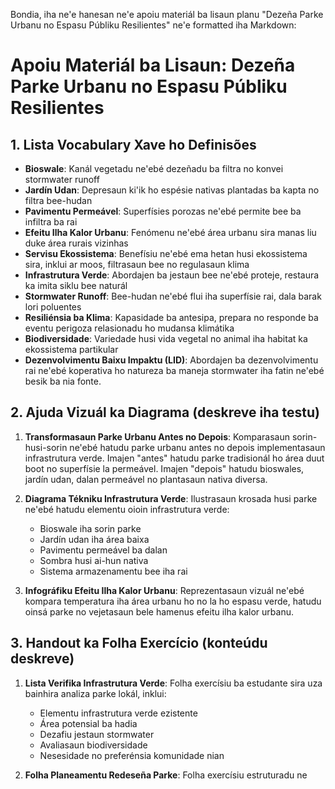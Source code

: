 Bondia, iha ne'e hanesan ne'e apoiu materiál ba lisaun planu "Dezeña Parke Urbanu no Espasu Públiku Resilientes" ne'e formatted iha Markdown:

# Apoiu Materiál ba Lisaun: Dezeña Parke Urbanu no Espasu Públiku Resilientes

## 1. Lista Vocabulary Xave ho Definisões

- **Bioswale**: Kanál vegetadu ne'ebé dezeñadu ba filtra no konvei stormwater runoff
- **Jardín Udan**: Depresaun ki'ik ho espésie nativas plantadas ba kapta no filtra bee-hudan
- **Pavimentu Permeável**: Superfísies porozas ne'ebé permite bee ba infiltra ba rai
- **Efeitu Ilha Kalor Urbanu**: Fenómenu ne'ebé área urbanu sira manas liu duke área rurais vizinhas
- **Servisu Ekossistema**: Benefísiu ne'ebé ema hetan husi ekossistema sira, inklui ar moos, filtrasaun bee no regulasaun klima
- **Infrastrutura Verde**: Abordajen ba jestaun bee ne'ebé proteje, restaura ka imita siklu bee naturál
- **Stormwater Runoff**: Bee-hudan ne'ebé flui iha superfísie rai, dala barak lori poluentes
- **Resiliénsia ba Klima**: Kapasidade ba antesipa, prepara no responde ba eventu perigoza relasionadu ho mudansa klimátika
- **Biodiversidade**: Variedade husi vida vegetal no animal iha habitat ka ekossistema partikular
- **Dezenvolvimentu Baixu Impaktu (LID)**: Abordajen ba dezenvolvimentu rai ne'ebé koperativa ho natureza ba maneja stormwater iha fatin ne'ebé besik ba nia fonte.

## 2. Ajuda Vizuál ka Diagrama (deskreve iha testu)

1. **Transformasaun Parke Urbanu Antes no Depois**:
   Komparasaun sorin-husi-sorin ne'ebé hatudu parke urbanu antes no depois implementasaun infrastrutura verde. Imajen "antes" hatudu parke tradisionál ho área duut boot no superfísie la permeável. Imajen "depois" hatudu bioswales, jardín udan, dalan permeável no plantasaun nativa diversa.

2. **Diagrama Tékniku Infrastrutura Verde**:
   Ilustrasaun krosada husi parke ne'ebé hatudu elementu oioin infrastrutura verde:
   - Bioswale iha sorin parke
   - Jardín udan iha área baixa
   - Pavimentu permeável ba dalan
   - Sombra husi ai-hun nativa
   - Sistema armazenamentu bee iha rai

3. **Infográfiku Efeitu Ilha Kalor Urbanu**:
   Reprezentasaun vizuál ne'ebé kompara temperatura iha área urbanu ho no la ho espasu verde, hatudu oinsá parke no vejetasaun bele hamenus efeitu ilha kalor urbanu.

## 3. Handout ka Folha Exercício (konteúdu deskreve)

1. **Lista Verifika Infrastrutura Verde**:
   Folha exercísiu ba estudante sira uza bainhira analiza parke lokál, inklui:
   - Elementu infrastrutura verde ezistente
   - Área potensial ba hadia
   - Dezafiu jestaun stormwater
   - Avaliasaun biodiversidade
   - Nesesidade no preferénsia komunidade nian

2. **Folha Planeamentu Redeseña Parke**:
   Folha exercísiu estruturadu ne
